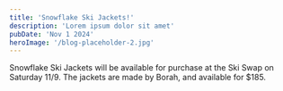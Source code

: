 ```yaml
---
title: 'Snowflake Ski Jackets!'
description: 'Lorem ipsum dolor sit amet'
pubDate: 'Nov 1 2024'
heroImage: '/blog-placeholder-2.jpg'
---
```


Snowflake Ski Jackets will be available for purchase at the Ski Swap on Saturday 11/9.
The jackets are made by Borah, and available for $185.
